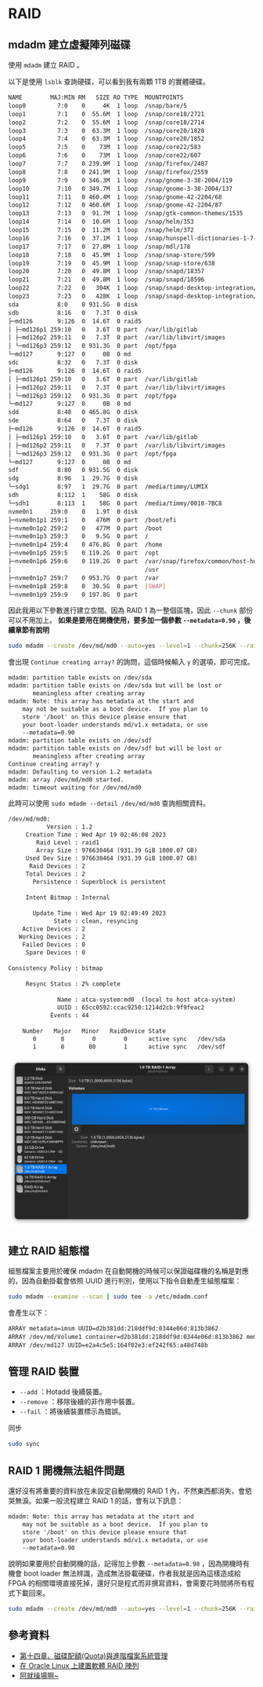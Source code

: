 # RAID

## mdadm 建立虛擬陣列磁碟

使用 `mdadm` 建立 RAID 。

以下是使用 `lsblk` 查詢硬碟，可以看到我有兩顆 1TB 的實體硬碟。

```bash
NAME        MAJ:MIN RM   SIZE RO TYPE  MOUNTPOINTS
loop0         7:0    0     4K  1 loop  /snap/bare/5
loop1         7:1    0  55.6M  1 loop  /snap/core18/2721
loop2         7:2    0  55.6M  1 loop  /snap/core18/2714
loop3         7:3    0  63.3M  1 loop  /snap/core20/1828
loop4         7:4    0  63.3M  1 loop  /snap/core20/1852
loop5         7:5    0    73M  1 loop  /snap/core22/583
loop6         7:6    0    73M  1 loop  /snap/core22/607
loop7         7:7    0 239.9M  1 loop  /snap/firefox/2487
loop8         7:8    0 241.9M  1 loop  /snap/firefox/2559
loop9         7:9    0 346.3M  1 loop  /snap/gnome-3-38-2004/119
loop10        7:10   0 349.7M  1 loop  /snap/gnome-3-38-2004/137
loop11        7:11   0 460.4M  1 loop  /snap/gnome-42-2204/68
loop12        7:12   0 460.6M  1 loop  /snap/gnome-42-2204/87
loop13        7:13   0  91.7M  1 loop  /snap/gtk-common-themes/1535
loop14        7:14   0  10.6M  1 loop  /snap/helm/353
loop15        7:15   0  11.2M  1 loop  /snap/helm/372
loop16        7:16   0  37.1M  1 loop  /snap/hunspell-dictionaries-1-7-2004/2
loop17        7:17   0  27.8M  1 loop  /snap/mdl/178
loop18        7:18   0  45.9M  1 loop  /snap/snap-store/599
loop19        7:19   0  45.9M  1 loop  /snap/snap-store/638
loop20        7:20   0  49.8M  1 loop  /snap/snapd/18357
loop21        7:21   0  49.8M  1 loop  /snap/snapd/18596
loop22        7:22   0   304K  1 loop  /snap/snapd-desktop-integration/49
loop23        7:23   0   428K  1 loop  /snap/snapd-desktop-integration/57
sda           8:0    0 931.5G  0 disk  
sdb           8:16   0   7.3T  0 disk  
├─md126       9:126  0  14.6T  0 raid5 
│ ├─md126p1 259:10   0   3.6T  0 part  /var/lib/gitlab
│ ├─md126p2 259:11   0   7.3T  0 part  /var/lib/libvirt/images
│ └─md126p3 259:12   0 931.3G  0 part  /opt/fpga
└─md127       9:127  0     0B  0 md    
sdc           8:32   0   7.3T  0 disk  
├─md126       9:126  0  14.6T  0 raid5 
│ ├─md126p1 259:10   0   3.6T  0 part  /var/lib/gitlab
│ ├─md126p2 259:11   0   7.3T  0 part  /var/lib/libvirt/images
│ └─md126p3 259:12   0 931.3G  0 part  /opt/fpga
└─md127       9:127  0     0B  0 md    
sdd           8:48   0 465.8G  0 disk  
sde           8:64   0   7.3T  0 disk  
├─md126       9:126  0  14.6T  0 raid5 
│ ├─md126p1 259:10   0   3.6T  0 part  /var/lib/gitlab
│ ├─md126p2 259:11   0   7.3T  0 part  /var/lib/libvirt/images
│ └─md126p3 259:12   0 931.3G  0 part  /opt/fpga
└─md127       9:127  0     0B  0 md    
sdf           8:80   0 931.5G  0 disk  
sdg           8:96   1  29.7G  0 disk  
└─sdg1        8:97   1  29.7G  0 part  /media/timmy/LUMIX
sdh           8:112  1    58G  0 disk  
└─sdh1        8:113  1    58G  0 part  /media/timmy/0018-7BC8
nvme0n1     259:0    0   1.9T  0 disk  
├─nvme0n1p1 259:1    0   476M  0 part  /boot/efi
├─nvme0n1p2 259:2    0   477M  0 part  /boot
├─nvme0n1p3 259:3    0   9.5G  0 part  /
├─nvme0n1p4 259:4    0 476.8G  0 part  /home
├─nvme0n1p5 259:5    0 119.2G  0 part  /opt
├─nvme0n1p6 259:6    0 119.2G  0 part  /var/snap/firefox/common/host-hunspell
│                                      /usr
├─nvme0n1p7 259:7    0 953.7G  0 part  /var
├─nvme0n1p8 259:8    0  30.5G  0 part  [SWAP]
└─nvme0n1p9 259:9    0 197.8G  0 part  
```

因此我用以下參數進行建立空間。因為 RAID 1 為一整個區塊，因此 `--chunk` 部份可以不用加上。 **如果是要用在開機使用，要多加一個參數 `--metadata=0.90` ，後續章節有說明**

```bash
sudo mdadm --create /dev/md/md0 --auto=yes --level=1 --chunk=256K --raid-devices=2 --spare-devices=0 /dev/sd{a,f}
```

會出現 `Continue creating array?` 的詢問，這個時候輸入 `y` 的選項，即可完成。

```text
mdadm: partition table exists on /dev/sda
mdadm: partition table exists on /dev/sda but will be lost or
       meaningless after creating array
mdadm: Note: this array has metadata at the start and
    may not be suitable as a boot device.  If you plan to
    store '/boot' on this device please ensure that
    your boot-loader understands md/v1.x metadata, or use
    --metadata=0.90
mdadm: partition table exists on /dev/sdf
mdadm: partition table exists on /dev/sdf but will be lost or
       meaningless after creating array
Continue creating array? y
mdadm: Defaulting to version 1.2 metadata
mdadm: array /dev/md/md0 started.
mdadm: timeout waiting for /dev/md/md0
```

此時可以使用 `sudo mdadm --detail /dev/md/md0` 查詢相關資料。

```text
/dev/md/md0:
           Version : 1.2
     Creation Time : Wed Apr 19 02:46:08 2023
        Raid Level : raid1
        Array Size : 976630464 (931.39 GiB 1000.07 GB)
     Used Dev Size : 976630464 (931.39 GiB 1000.07 GB)
      Raid Devices : 2
     Total Devices : 2
       Persistence : Superblock is persistent

     Intent Bitmap : Internal

       Update Time : Wed Apr 19 02:49:49 2023
             State : clean, resyncing 
    Active Devices : 2
   Working Devices : 2
    Failed Devices : 0
     Spare Devices : 0

Consistency Policy : bitmap

     Resync Status : 2% complete

              Name : atca-system:md0  (local to host atca-system)
              UUID : 65cc0592:ccac9250:1214d2cb:9f9feac2
            Events : 44

    Number   Major   Minor   RaidDevice State
       0       8        0        0      active sync   /dev/sda
       1       8       80        1      active sync   /dev/sdf
```

![2023-04-19-03-04-07](assets/2023-04-19-03-04-07.png)

## 建立 RAID 組態檔

組態檔案主要用於確保 mdadm 在自動開機的時候可以保證磁碟機的名稱是對應的，因為自動掛載會依照 UUID 進行判別，使用以下指令自動產生組態檔案：

```bash
sudo mdadm --examine --scan | sudo tee -a /etc/mdadm.conf
```

會產生以下：

```bash
ARRAY metadata=imsm UUID=d2b381dd:218ddf9d:0344e06d:813b3862
ARRAY /dev/md/Volume1 container=d2b381dd:218ddf9d:0344e06d:813b3862 member=0 UUID=926f3af9:4ad9d37b:f2761048:8c3ec4de
ARRAY /dev/md127 UUID=e2a4c5e5:164f02e3:ef242f65:a48d748b
```

## 管理 RAID 裝置

- `--add` ：Hotadd 後續裝置。
- `--remove` ：移除後續的非作用中裝置。
- `--fail` ：將後續裝置標示為錯誤。

同步

```bash
sudo sync
```

## RAID 1 開機無法組件問題

還好沒有將重要的資料放在未設定自動開機的 RAID 1 內，不然東西都消失，會慾哭無淚。如果一般流程建立 RAID 1 的話，會有以下訊息：

```text
mdadm: Note: this array has metadata at the start and
    may not be suitable as a boot device.  If you plan to
    store '/boot' on this device please ensure that
    your boot-loader understands md/v1.x metadata, or use
    --metadata=0.90
```

說明如果要用於自動開機的話，記得加上參數 `--metadata=0.90` ，因為開機時有機會 boot loader 無法辨識，造成無法掛載硬碟，作者我就是因為這樣造成給 FPGA 的相關環境直接死掉，還好只是程式而非撰寫資料，會需要花時間將所有程式下載回來。

```bash
sudo mdadm --create /dev/md/md0 --auto=yes --level=1 --chunk=256K --raid-devices=2 --spare-devices=0 /dev/sd{a,f} --metadata=0.90
```

## 參考資料

- [第十四章、磁碟配額(Quota)與進階檔案系統管理](https://linux.vbird.org/linux_basic/centos7/0420quota.php)
- [在 Oracle Linux 上建置軟體 RAID 陣列](https://docs.oracle.com/zh-tw/learn/ol-mdadm/#introduction)
- [阿就操場啊~](https://2formosa.blogspot.com/2017/04/mdadm-raid1-boot-metadata.html)

